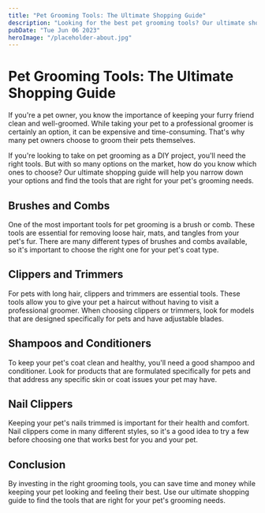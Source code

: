 ```yaml
---
title: "Pet Grooming Tools: The Ultimate Shopping Guide"
description: "Looking for the best pet grooming tools? Our ultimate shopping guide will help you find the right tools for your furry friend&#39;s grooming needs."
pubDate: "Tue Jun 06 2023"
heroImage: "/placeholder-about.jpg"
---
```


# Pet Grooming Tools: The Ultimate Shopping Guide

If you&#39;re a pet owner, you know the importance of keeping your furry friend clean and well-groomed. While taking your pet to a professional groomer is certainly an option, it can be expensive and time-consuming. That&#39;s why many pet owners choose to groom their pets themselves.

If you&#39;re looking to take on pet grooming as a DIY project, you&#39;ll need the right tools. But with so many options on the market, how do you know which ones to choose? Our ultimate shopping guide will help you narrow down your options and find the tools that are right for your pet&#39;s grooming needs.

## Brushes and Combs

One of the most important tools for pet grooming is a brush or comb. These tools are essential for removing loose hair, mats, and tangles from your pet&#39;s fur. There are many different types of brushes and combs available, so it&#39;s important to choose the right one for your pet&#39;s coat type.

## Clippers and Trimmers

For pets with long hair, clippers and trimmers are essential tools. These tools allow you to give your pet a haircut without having to visit a professional groomer. When choosing clippers or trimmers, look for models that are designed specifically for pets and have adjustable blades.

## Shampoos and Conditioners

To keep your pet&#39;s coat clean and healthy, you&#39;ll need a good shampoo and conditioner. Look for products that are formulated specifically for pets and that address any specific skin or coat issues your pet may have.

## Nail Clippers

Keeping your pet&#39;s nails trimmed is important for their health and comfort. Nail clippers come in many different styles, so it&#39;s a good idea to try a few before choosing one that works best for you and your pet.

## Conclusion

By investing in the right grooming tools, you can save time and money while keeping your pet looking and feeling their best. Use our ultimate shopping guide to find the tools that are right for your pet&#39;s grooming needs.